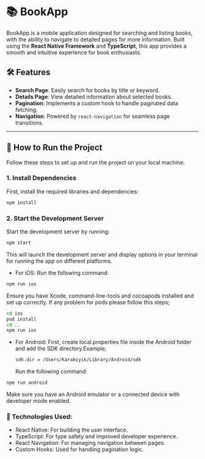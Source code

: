 # 📚 BookApp

BookApp is a mobile application designed for searching and listing books, with the ability to navigate to detailed pages for more information. Built using the **React Native Framework** and **TypeScript**, this app provides a smooth and intuitive experience for book enthusiasts.

## 🛠 Features

- **Search Page**: Easily search for books by title or keyword.
- **Details Page**: View detailed information about selected books.
- **Pagination**: Implements a custom hook to handle paginated data fetching.
- **Navigation**: Powered by `react-navigation` for seamless page transitions.

---

## 🚀 How to Run the Project

Follow these steps to set up and run the project on your local machine:

### 1. Install Dependencies

First, install the required libraries and dependencies:

```bash
npm install
```

### 2. Start the Development Server

Start the development server by running:

```bash
npm start
```

This will launch the development server and display options in your terminal for running the app on different platforms.

- For iOS:
  Run the following command:

```bash
npm run ios
```

Ensure you have Xcode, command-line-tools and cocoapods installed and set up correctly.
If any problem for pods please follow this steps;

```bash
cd ios
pod install
cd ..
npm run ios
```

- For Android:
  First, create local.properties file inside the Android folder and add the SDK directory.Example;
  ```bash
  sdk.dir = /Users/Karabiyik/Library/Android/sdk
  ```
  Run the following command:

```bash
npm run android
```

Make sure you have an Android emulator or a connected device with developer mode enabled.

### 🧰 Technologies Used:

- React Native: For building the user interface.
- TypeScript: For type safety and improved developer experience.
- React Navigation: For managing navigation between pages.
- Custom Hooks: Used for handling pagination logic.
